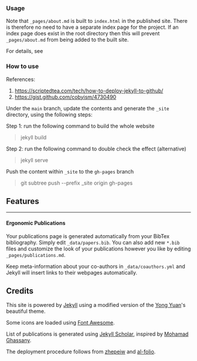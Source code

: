 ### Usage

Note that `_pages/about.md` is built to `index.html` in the published site. There is therefore no need to have a separate index page for the project. If an index page does exist in the root directory then this will prevent `_pages/about.md` from being added to the built site.

For details, see 



### How to use



References:

1. https://scriptedtea.com/tech/how-to-deploy-jekyll-to-github/
2. https://gist.github.com/cobyism/4730490

Under the `main` branch, update the contents and generate the `_site` directory, using the following steps:

Step 1: run the following command to build the whole website

> jekyll build

Step 2: run the following command to double check the effect (alternative)

> jekyll serve

Push the content within `_site`  to the `gh-pages` branch

> git subtree push --prefix _site origin gh-pages



## Features

---

#### Ergonomic Publications

Your publications page is generated automatically from your BibTex bibliography. Simply edit `_data/papers.bib`. You can also add new `*.bib` files and customize the look of your publications however you like by editing `_pages/publications.md`.

Keep meta-information about your co-authors in `_data/coauthors.yml` and Jekyll will insert links to their webpages automatically.

## Credits

This site is powered by [Jekyll](https://jekyllrb.com/) using a modified version of the [Yong Yuan](http://yongyuan.name/)'s beautiful theme.

Some icons are loaded using [Font Awesome](http://fontawesome.io/).

List of publications is generated using [Jekyll Scholar](https://github.com/inukshuk/jekyll-scholar), inspired by [Mohamad Ghassany](https://www.mghassany.com/publications/).

The deployment procedure follows from [zhepeiw](http://zhepeiw.com/2018/12/23/blog1.html) and [al-folio](https://github.com/alshedivat/al-folio).
